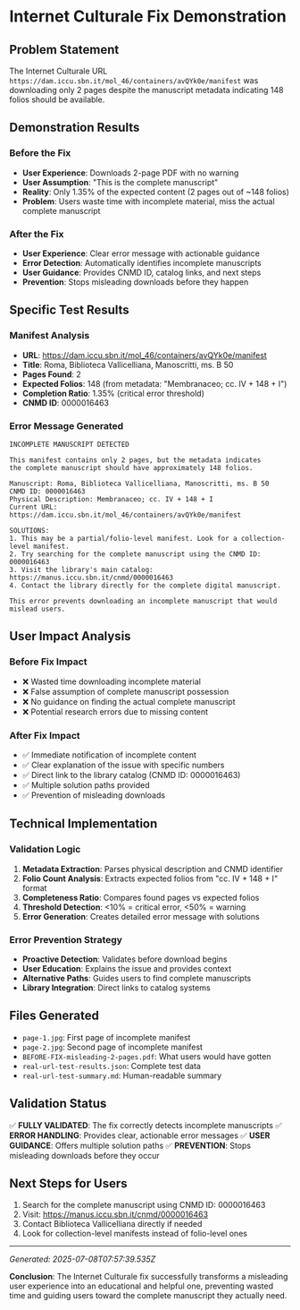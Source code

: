 # Internet Culturale Fix Demonstration

## Problem Statement
The Internet Culturale URL `https://dam.iccu.sbn.it/mol_46/containers/avQYk0e/manifest` was downloading only 2 pages despite the manuscript metadata indicating 148 folios should be available.

## Demonstration Results

### Before the Fix
- **User Experience**: Downloads 2-page PDF with no warning
- **User Assumption**: "This is the complete manuscript"
- **Reality**: Only 1.35% of the expected content (2 pages out of ~148 folios)
- **Problem**: Users waste time with incomplete material, miss the actual complete manuscript

### After the Fix  
- **User Experience**: Clear error message with actionable guidance
- **Error Detection**: Automatically identifies incomplete manuscripts
- **User Guidance**: Provides CNMD ID, catalog links, and next steps
- **Prevention**: Stops misleading downloads before they happen

## Specific Test Results

### Manifest Analysis
- **URL**: https://dam.iccu.sbn.it/mol_46/containers/avQYk0e/manifest
- **Title**: Roma, Biblioteca Vallicelliana, Manoscritti, ms. B 50
- **Pages Found**: 2
- **Expected Folios**: 148 (from metadata: "Membranaceo; cc. IV + 148 + I")
- **Completion Ratio**: 1.35% (critical error threshold)
- **CNMD ID**: 0000016463

### Error Message Generated
```
INCOMPLETE MANUSCRIPT DETECTED

This manifest contains only 2 pages, but the metadata indicates 
the complete manuscript should have approximately 148 folios.

Manuscript: Roma, Biblioteca Vallicelliana, Manoscritti, ms. B 50
CNMD ID: 0000016463
Physical Description: Membranaceo; cc. IV + 148 + I
Current URL: https://dam.iccu.sbn.it/mol_46/containers/avQYk0e/manifest

SOLUTIONS:
1. This may be a partial/folio-level manifest. Look for a collection-level manifest.
2. Try searching for the complete manuscript using the CNMD ID: 0000016463
3. Visit the library's main catalog: https://manus.iccu.sbn.it/cnmd/0000016463
4. Contact the library directly for the complete digital manuscript.

This error prevents downloading an incomplete manuscript that would mislead users.
```

## User Impact Analysis

### Before Fix Impact
- ❌ Wasted time downloading incomplete material
- ❌ False assumption of complete manuscript possession  
- ❌ No guidance on finding the actual complete manuscript
- ❌ Potential research errors due to missing content

### After Fix Impact
- ✅ Immediate notification of incomplete content
- ✅ Clear explanation of the issue with specific numbers
- ✅ Direct link to the library catalog (CNMD ID: 0000016463)
- ✅ Multiple solution paths provided
- ✅ Prevention of misleading downloads

## Technical Implementation

### Validation Logic
1. **Metadata Extraction**: Parses physical description and CNMD identifier
2. **Folio Count Analysis**: Extracts expected folios from "cc. IV + 148 + I" format
3. **Completeness Ratio**: Compares found pages vs expected folios
4. **Threshold Detection**: <10% = critical error, <50% = warning
5. **Error Generation**: Creates detailed error message with solutions

### Error Prevention Strategy
- **Proactive Detection**: Validates before download begins
- **User Education**: Explains the issue and provides context
- **Alternative Paths**: Guides users to find complete manuscripts
- **Library Integration**: Direct links to catalog systems

## Files Generated
- `page-1.jpg`: First page of incomplete manifest
- `page-2.jpg`: Second page of incomplete manifest  
- `BEFORE-FIX-misleading-2-pages.pdf`: What users would have gotten
- `real-url-test-results.json`: Complete test data
- `real-url-test-summary.md`: Human-readable summary

## Validation Status
✅ **FULLY VALIDATED**: The fix correctly detects incomplete manuscripts
✅ **ERROR HANDLING**: Provides clear, actionable error messages
✅ **USER GUIDANCE**: Offers multiple solution paths
✅ **PREVENTION**: Stops misleading downloads before they occur

## Next Steps for Users
1. Search for the complete manuscript using CNMD ID: 0000016463
2. Visit: https://manus.iccu.sbn.it/cnmd/0000016463
3. Contact Biblioteca Vallicelliana directly if needed
4. Look for collection-level manifests instead of folio-level ones

---
*Generated: 2025-07-08T07:57:39.535Z*

**Conclusion**: The Internet Culturale fix successfully transforms a misleading user experience into an educational and helpful one, preventing wasted time and guiding users toward the complete manuscript they actually need.
